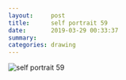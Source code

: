 ```yaml
---
layout:     post
title:      self portrait 59
date:       2019-03-29 00:33:37
summary:    
categories: drawing
---
```

![self portrait 59](/images/diary/self-portrait-59.png ".")
